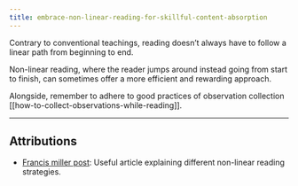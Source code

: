 ```yaml
---
title: embrace-non-linear-reading-for-skillful-content-absorption
---
```

Contrary to conventional teachings, reading doesn’t always have to follow a linear path from beginning to end.

Non-linear reading, where the reader jumps around instead going from start to finish, can sometimes offer a more efficient and rewarding approach. 

Alongside, remember to adhere to good practices of observation collection [[how-to-collect-observations-while-reading]].

---
## Attributions
- [Francis miller post](https://www.francismiller.com/non-linear-reading-routes/): Useful article explaining different non-linear reading strategies.